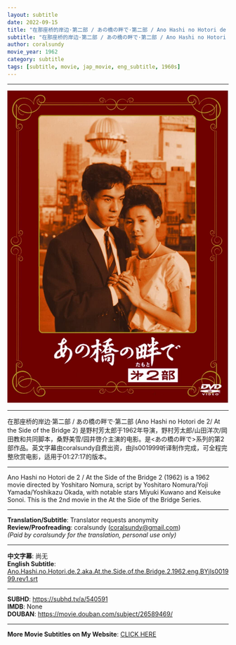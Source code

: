 ```yaml
---
layout: subtitle
date: 2022-09-15
title: "在那座桥的岸边·第二部 / あの橋の畔で·第二部 / Ano Hashi no Hotori de 2 aka At the Side of the Bridge 2 1962 Subtitle (English)"
subtitle: "在那座桥的岸边·第二部 / あの橋の畔で·第二部 / Ano Hashi no Hotori de 2 aka At the Side of the Bridge 2 1962 Subtitle (English)"
author: coralsundy
movie_year: 1962
category: subtitle
tags: [subtitle, movie, jap_movie, eng_subtitle, 1960s]
---
```


------

<img src="../assets/Ano.Hashi.no.Hotori.de.2.jpg" alt="Ano.Hashi.no.Hotori.de.2.cover.art" />

------

在那座桥的岸边·第二部 / あの橋の畔で·第二部 (Ano Hashi no Hotori de 2/ At the Side of the Bridge 2) 是野村芳太郎于1962年导演，野村芳太郎/山田洋次/岡田教和共同脚本，桑野美雪/园井啓介主演的电影。是<あの橋の畔で>系列的第2部作品。英文字幕由coralsundy自费出资，由jls001999听译制作完成，可全程完整欣赏电影，适用于01:27:17的版本。

------

Ano Hashi no Hotori de 2 / At the Side of the Bridge 2 (1962) is a 1962 movie directed by Yoshitaro Nomura, script by Yoshitaro Nomura/Yoji Yamada/Yoshikazu Okada, with notable stars Miyuki Kuwano and Keisuke Sonoi. This is the 2nd movie in the At the Side of the Bridge Series.

------

**Translation/Subtitle**: Translator requests anonymity<br>
**Review/Proofreading**: coralsundy (coralsundy@gmail.com)<br>
*(Paid by coralsundy for the translation, personal use only)*

------

**中文字幕**: 尚无<br>
**English Subtitle**: [Ano.Hashi.no.Hotori.de.2.aka.At.the.Side.of.the.Bridge.2.1962.eng.BYjls001999.rev1.srt](../subtitles/Ano.Hashi.no.Hotori.de.2.aka.At.the.Side.of.the.Bridge.2.1962.eng.BYjls001999.rev1.srt)

------

**SUBHD**: <https://subhd.tv/a/540591><br>
**IMDB**: None<br>
**DOUBAN**: <https://movie.douban.com/subject/26589469/>

------

**More Movie Subtitles on My Website**: <a href='{% post_url 2021-01-10-subtitles-summary-list %}'>CLICK HERE</a>


